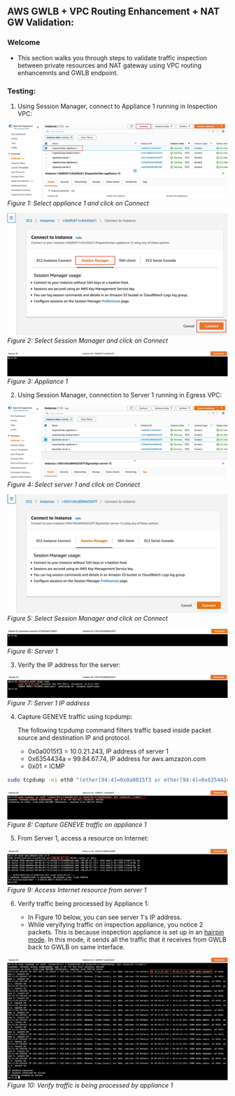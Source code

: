 ## AWS GWLB + VPC Routing Enhancement + NAT GW Validation:

### Welcome

* This section walks you through steps to validate traffic inspection between private resources and NAT gateway using VPC routing enhancemnts and GWLB endpoint.

### Testing:

1. Using Session Manager, connect to Appliance 1 running in Inspection VPC:

![](images/connect_appliance_1_a.jpg)
*Figure 1: Select appliance 1 and click on Connect*

![](images/connect_appliance_1_b.jpg)
*Figure 2: Select Session Manager and click on Connect*

![](images/connect_appliance_1_c.jpg)
*Figure 3: Appliance 1*


2. Using Session Manager, connection to Server 1 running in Egress VPC:

![](images/egress/egress_connect_server_1_a.jpg)
*Figure 4: Select server 1 and click on Connect*


![](images/egress/egress_connect_server_1_b.jpg)
*Figure 5: Select Session Manager and click on Connect*


![](images/egress/egress_connect_server_1_c.jpg)
*Figure 6: Server 1*


3. Verify the IP address for the server:

![](images/egress/egress_server_1_ip.jpg)
*Figure 7: Server 1 IP address*


4. Capture GENEVE traffic using tcpdump:
   
   The following tcpdump command filters traffic based inside packet source and destination IP and protocol.
   
   * 0x0a0015f3 = 10.0.21.243, IP address of server 1
   * 0x6354434a = 99.84.67.74, IP address for aws.amzazon.com
   * 0x01 = ICMP

```bash
sudo tcpdump -ni eth0 "(ether[94:4]=0x0a0015f3 or ether[94:4]=0x6354434a) and (ether[91:1]=0x01)"
```

![](images/egress/egress_appliance_1_tcpdump.jpg)
*Figure 8: Capture GENEVE traffic on appliance 1*


5. From Server 1, access a resource on Internet:

![](images/egress/egress_acccess_internet_resource.jpg)
*Figure 9: Access Internet resource from server 1*


6. Verify traffic being processed by Appliance 1:

   * In Figure 10 below, you can see server 1's IP address.
   * While veryifying traffic on inspection appliance, you notice 2 packets. This is because inspection appliance is set up in an [hairpin mode](../../aws-cli/gwlb/configure_iptables_al2.md). In this mode, it sends all the traffic that it receives from GWLB back to GWLB on same interface.

![](images/egress/egress_verify_appliance_1.jpg)
*Figure 10: Verify traffic is being processed by appliance 1*
